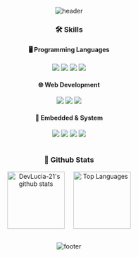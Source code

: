 <div align=center>

![header](https://capsule-render.vercel.app/api?type=waving&color=A9B5DF&height=150&section=header&text=DevLucia-21%27s%20Portfolio&fontSize=30&fontAlignY=30&animation=twinkling)

### 🛠️ Skills  

#### 🖥️ Programming Languages  
<img src="https://img.shields.io/badge/C-A8B9CC?style=flat&logo=c&logoColor=white" />  
<img src="https://img.shields.io/badge/Java-007396?style=flat&logo=openjdk&logoColor=white" />  
<img src="https://img.shields.io/badge/Python-3776AB?style=flat&logo=python&logoColor=white" />  
<img src="https://img.shields.io/badge/SQL-4479A1?style=flat&logo=mysql&logoColor=white" />  

#### 🌐 Web Development  
<img src="https://img.shields.io/badge/HTML5-E34F26?style=flat&logo=html5&logoColor=white" />  
<img src="https://img.shields.io/badge/CSS3-1572B6?style=flat&logo=css3&logoColor=white" />  
<img src="https://img.shields.io/badge/JavaScript-F7DF1E?style=flat&logo=javascript&logoColor=black" />  

#### 🔧 Embedded & System  
<img src="https://img.shields.io/badge/Linux-FCC624?style=flat&logo=linux&logoColor=black" />  
<img src="https://img.shields.io/badge/Ubuntu-E95420?style=flat&logo=ubuntu&logoColor=white" />  
<img src="https://img.shields.io/badge/ATmega128-00979D?style=flat&logo=arduino&logoColor=white" />  
<img src="https://img.shields.io/badge/RaspberryPi-C51A4A?style=flat&logo=raspberrypi&logoColor=white" />  
<!--
### 🛠️ Tools  
<img src="https://img.shields.io/badge/Git-F05032?style=flat&logo=git&logoColor=white" />  
<img src="https://img.shields.io/badge/GitHub-181717?style=flat&logo=github&logoColor=white" />  
<img src="https://img.shields.io/badge/Notion-F3F3F3.svg?style=flat&logo=notion&logoColor=black" />  
<br>
<img src="https://img.shields.io/badge/Visual_Studio-5C2D91?style=flat&logo=visual-studio&logoColor=white" />  
<img src="https://img.shields.io/badge/VSCode-007ACC?style=flat&logo=visual-studio-code&logoColor=white" />  
<img src="https://img.shields.io/badge/Eclipse-2C2255?style=flat&logo=eclipseide&logoColor=white" />  
<img src="https://img.shields.io/badge/PuTTY-02313F?style=flat&logo=putty&logoColor=white" />  
-->
<br>
<br>

### 💾 Github Stats
<div style="display: flex; justify-content: center; gap: 20px;">
  <img align="center" style="height:130px" src="https://github-readme-stats.vercel.app/api?username=DevLucia-21&show_icons=true&theme=city_lights" alt="DevLucia-21's github stats" />
  <img align="center" style="height:130px" src="https://github-readme-stats.vercel.app/api/top-langs/?username=DevLucia-21&layout=compact&theme=city_lights" alt="Top Languages" />
</div>

<br>

![footer](https://capsule-render.vercel.app/api?type=waving&color=A9B5DF&height=120&section=footer&fontSize=30&fontAlignY=30&animation=twinkling)

</div>

